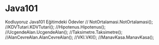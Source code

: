 # Java101
Kodluyoruz Java101 Eğitimdeki Ödevler
        // NotOrtalamasi.NotOrtalamasi();
       //KDVTutari.KDVTutari();
       //Hipotenus.Hipotenus();
       //UcgendeAlan.UcgendeAlan();
       //Taksimetre.Taksimetre();
       //AlanCevreAlan.AlanCevreAlan();
       //VKI.VKI();
       //ManavKasa.ManavKasa();
